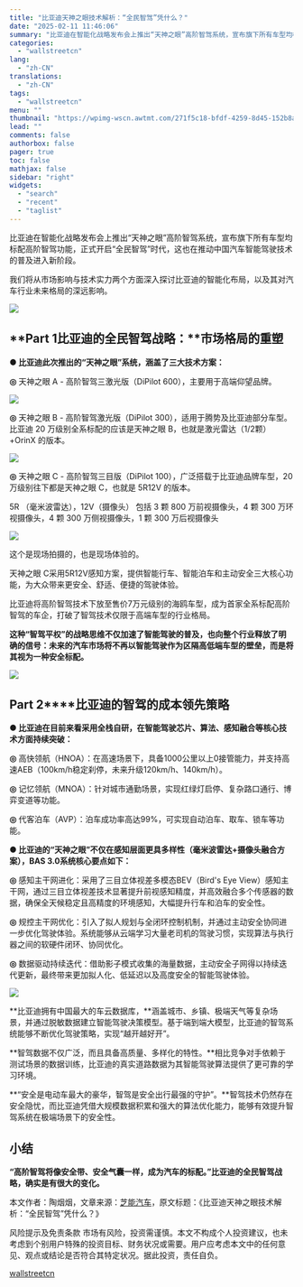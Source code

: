 ```yaml
---
title: "比亚迪天神之眼技术解析：“全民智驾”凭什么？"
date: "2025-02-11 11:46:06"
summary: "比亚迪在智能化战略发布会上推出“天神之眼”高阶智驾系统，宣布旗下所有车型均标配高阶智驾功能，正式开启..."
categories:
  - "wallstreetcn"
lang:
  - "zh-CN"
translations:
  - "zh-CN"
tags:
  - "wallstreetcn"
menu: ""
thumbnail: "https://wpimg-wscn.awtmt.com/271f5c18-bfdf-4259-8d45-152b8aca7739.jpeg"
lead: ""
comments: false
authorbox: false
pager: true
toc: false
mathjax: false
sidebar: "right"
widgets:
  - "search"
  - "recent"
  - "taglist"
---
```


比亚迪在智能化战略发布会上推出“天神之眼”高阶智驾系统，宣布旗下所有车型均标配高阶智驾功能，正式开启“全民智驾”时代，这也在推动中国汽车智能驾驶技术的普及进入新阶段。

我们将从市场影响与技术实力两个方面深入探讨比亚迪的智能化布局，以及其对汽车行业未来格局的深远影响。

![](https://wpimg-wscn.awtmt.com/d21a2999-c6ee-47cb-90b3-2655e984d62a.png)

**Pa****rt 1****比亚迪的全民智驾战略：****市场格局的重塑**
----------------------------------------

**● 比亚迪此次推出的“天神之眼”系统，涵盖了三大技术方案：**

**◎** 天神之眼 A - 高阶智驾三激光版（DiPilot 600），主要用于高端仰望品牌。

![](https://wpimg-wscn.awtmt.com/e96e4514-56ab-44ab-8fb1-efb5fe9fa2dd.png)

**◎** 天神之眼 B - 高阶智驾激光版（DiPilot 300），适用于腾势及比亚迪部分车型。比亚迪 20 万级别全系标配的应该是天神之眼 B，也就是激光雷达（1/2颗）+OrinX 的版本。

![](https://wpimg-wscn.awtmt.com/e94d1df9-a834-4eb3-a418-199b490bd072.png)

**◎** 天神之眼 C - 高阶智驾三目版（DiPilot 100），广泛搭载于比亚迪品牌车型，20万级别往下都是天神之眼 C，也就是 5R12V 的版本。

5R （毫米波雷达），12V（摄像头） 包括 3 颗 800 万前视摄像头，4 颗 300 万环视摄像头，4 颗 300 万侧视摄像头，1 颗 300 万后视摄像头

![](https://wpimg-wscn.awtmt.com/269aed7f-0760-41a5-af79-ee13c3cbfc75.png)

这个是现场拍摄的，也是现场体验的。

天神之眼 C采用5R12V感知方案，提供智能行车、智能泊车和主动安全三大核心功能，为大众带来更安全、舒适、便捷的驾驶体验。

比亚迪将高阶智驾技术下放至售价7万元级别的海鸥车型，成为首家全系标配高阶智驾的车企，打破了智驾技术仅限于高端车型的行业格局。

**这种“智驾平权”的战略思维不仅加速了智能驾驶的普及，也向整个行业释放了明确的信号：未来的汽车市场将不再以智能驾驶作为区隔高低端车型的壁垒，而是将其视为一种安全标配。**

![](https://wpimg-wscn.awtmt.com/5667aab8-b5ad-4913-b723-e364ea964e2c.png)

**Part 2****比亚迪的智驾的成本领先策略**
---------------------------

**● 比亚迪在目前来看采用全栈自研，在智能驾驶芯片、算法、感知融合等核心技术方面持续突破：**

**◎** 高快领航（HNOA）：在高速场景下，具备1000公里以上0接管能力，并支持高速AEB（100km/h稳定刹停，未来升级120km/h、140km/h）。

**◎** 记忆领航（MNOA）：针对城市通勤场景，实现红绿灯启停、复杂路口通行、博弈变道等功能。

**◎** 代客泊车（AVP）：泊车成功率高达99%，可实现自动泊车、取车、锁车等功能。

**● 比亚迪的“天神之眼”不仅在感知层面更具多样性（毫米波雷达+摄像头融合方案），BAS 3.0系统核心要点如下：**

**◎** 感知主干网进化：采用了三目立体视差多模态BEV（Bird's Eye View）感知主干网，通过三目立体视差技术显著提升前视感知精度，并高效融合多个传感器的数据，确保全天候稳定且高精度的环境感知，大幅提升行车和泊车的安全性。

**◎** 规控主干网优化：引入了拟人规划与全闭环控制机制，并通过主动安全协同进一步优化驾驶体验。系统能够从云端学习大量老司机的驾驶习惯，实现算法与执行器之间的软硬件闭环、协同优化。

**◎** 数据驱动持续迭代：借助影子模式收集的海量数据，主动安全子网得以持续迭代更新，最终带来更加拟人化、低延迟以及高度安全的智能驾驶体验。

![](https://wpimg-wscn.awtmt.com/11732ce9-7985-4ee4-8439-36416c8a0322.png)

**比亚迪拥有中国最大的车云数据库，**涵盖城市、乡镇、极端天气等复杂场景，并通过脱敏数据建立智能驾驶决策模型。基于端到端大模型，比亚迪的智驾系统能够不断优化驾驶策略，实现“越开越好开”。

**智驾数据不仅广泛，而且具备高质量、多样化的特性。**相比竞争对手依赖于测试场景的数据训练，比亚迪的真实道路数据为其智能驾驶算法提供了更可靠的学习环境。

**“安全是电动车最大的豪华，智驾是安全出行最强的守护”。**智驾技术仍然存在安全隐忧，而比亚迪凭借大规模数据积累和强大的算法优化能力，能够有效提升智驾系统在极端场景下的安全性。

**小结**
------





**“高阶智驾将像安全带、安全气囊一样，成为汽车的标配。”比亚迪的全民智驾战略，确实是有很大的变化。**

本文作者：陶烟烟，文章来源：[芝能汽车](https://mp.weixin.qq.com/s?__biz=MjM5MzM5MDY1MQ==&mid=2658294142&idx=1&sn=71abf8029173021da25b46164612556f&chksm=bc8a61c8d313a28c0435c35bbbab00b5897b392020dd99268e9d4e7a3ee5adbd4472dbd436c0&mpshare=1&scene=23&srcid=0211bdS4dxiXhSEHZCdgd3jR&sharer_shareinfo=3d040e54b5bd01aa3792e4c5ab1e71e0&sharer_shareinfo_first=3d040e54b5bd01aa3792e4c5ab1e71e0#rd)，原文标题：《比亚迪天神之眼技术解析：“全民智驾”凭什么？》

风险提示及免责条款
市场有风险，投资需谨慎。本文不构成个人投资建议，也未考虑到个别用户特殊的投资目标、财务状况或需要。用户应考虑本文中的任何意见、观点或结论是否符合其特定状况。据此投资，责任自负。

[wallstreetcn](https://wallstreetcn.com/articles/3740817)
